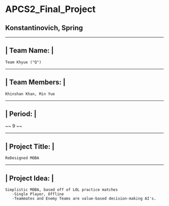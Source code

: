 # APCS2_Final_Project
<h2> Konstantinovich, Spring</h2>

 -------------
| Team Name: |
 -------------
 
~~~~~~~~~~~~~~~~~
Team Khyue ("Q")
~~~~~~~~~~~~~~~~~

 ----------------
| Team Members: |
 ----------------
 
~~~~~~~~~~~~~~~~~~~~~~~
Khinshan Khan, Min Yue
~~~~~~~~~~~~~~~~~~~~~~~

 ----------
| Period: |
 ----------
 
~~
9
~~

 ----------------
| Project Title: |
 ----------------
 
~~~~~~~~~~~~~~~~~~~~~~~
ReDesigned MOBA
~~~~~~~~~~~~~~~~~~~~~~~

 ---------------
| Project Idea: |
 ---------------
 
~~~~~~~~~~~~~~~~~~~~~~~
Simplistic MOBA, based off of LOL practice matches
   -Single Player, Offline
   -Teammates and Enemy Teams are value-based decision-making AI's.
~~~~~~~~~~~~~~~~~~~~~~~
